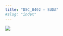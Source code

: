 ```yaml
---
title: "DSC_0402 – SUDA"
#slug: "index"
---
```


[![](/wp-content/2015/05/DSC_0402-300x201.jpg)](/wp-content/2015/05/DSC_0402.jpg)